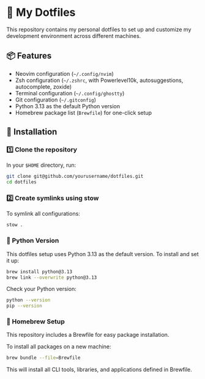 # 🌿 My Dotfiles

This repository contains my personal dotfiles to set up and customize my development environment across different machines.

## 📦 Features

- Neovim configuration (`~/.config/nvim`)
- Zsh configuration (`~/.zshrc`, with Powerlevel10k, autosuggestions, autocomplete, zoxide)
- Terminal configuration (`~/.config/ghostty`)
- Git configuration (`~/.gitconfig`)
- Python 3.13 as the default Python version
- Homebrew package list (`Brewfile`) for one-click setup

## 🚀 Installation

### 1️⃣ Clone the repository

In your `$HOME` directory, run:

```bash
git clone git@github.com/yourusername/dotfiles.git
cd dotfiles
```

### 2️⃣ Create symlinks using stow

To symlink all configurations:
```bash
stow .
```


### 🐍 Python Version

This dotfiles setup uses Python 3.13 as the default version.
To install and set it up:

```bash
brew install python@3.13
brew link --overwrite python@3.13
```
Check your Python version:
```bash
python --version
pip --version
```
### 🍺 Homebrew Setup

This repository includes a Brewfile for easy package installation.

To install all packages on a new machine:

```bash
brew bundle --file=Brewfile
```
This will install all CLI tools, libraries, and applications defined in Brewfile.

